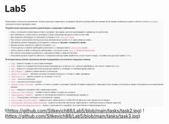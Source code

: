 # Lab5
![Условия](https://github.com/Sitkevich88/Lab5/blob/main/tasks/task1.jpg)
!(https://github.com/Sitkevich88/Lab5/blob/main/tasks/task2.jpg)
!(https://github.com/Sitkevich88/Lab5/blob/main/tasks/task3.jpg)
